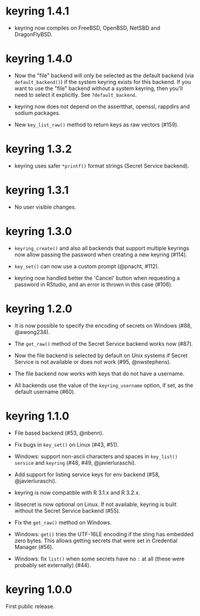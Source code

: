 # keyring 1.4.1

* keyring now compiles on FreeBSD, OpenBSD, NetSBD and DragonFlyBSD.

# keyring 1.4.0

* Now the "file" backend will only be selected as the default backend
  (via `default_backend()`) if the system keyring exists for this backend.
  If you want to use the "file" backend without a system keyring, then
  you'll need to select it explicitly. See `?default_backend`.

* keyring now does not depend on the assertthat, openssl, rappdirs and
  sodium packages.

* New `key_list_raw()` method to return keys as raw vectors (#159).

# keyring 1.3.2

* keyring uses safer `*printf()` format strings (Secret Service backend).

# keyring 1.3.1

* No user visible changes.

# keyring 1.3.0

* `keyring_create()` and also all backends that support multiple keyrings
  now allow passing the password when creating a new keyring (#114).

* `key_set()` can now use a custom prompt (@pnacht, #112).

* keyring now handled better the 'Cancel' button when requesting a password
  in RStudio, and an error is thrown in this case (#106).

# keyring 1.2.0

* It is now possible to specify the encoding of secrets on Windows
  (#88, @awong234).

* The `get_raw()` method of the Secret Service backend works now (#87).

* Now the file backend is selected by default on Unix systems if
  Secret Service is not available or does not work (#95, @nwstephens).

* The file backend now works with keys that do not have a username.

* All backends use the value of the `keyring_username` option, if set,
  as the default username (#60).

# keyring 1.1.0

* File based backend (#53, @nbenn).

* Fix bugs in `key_set()` on Linux (#43, #51).

* Windows: support non-ascii characters and spaces in `key_list()`
  `service` and `keyring` (#48, #49, @javierluraschi).

* Add support for listing service keys for env backend
  (#58, @javierluraschi).

* keyring is now compatible with R 3.1.x and R 3.2.x.

* libsecret is now optional on Linux. If not available, keyring is built
  without the Secret Service backend (#55).

* Fix the `get_raw()` method on Windows.

* Windows: `get()` tries the UTF-16LE encoding if the sting has embedded
  zero bytes. This allows getting secrets that were
  set in Credential Manager (#56).

* Windows: fix `list()` when some secrets have no `:` at all
  (these were probably set externally) (#44).

# keyring 1.0.0

First public release.

